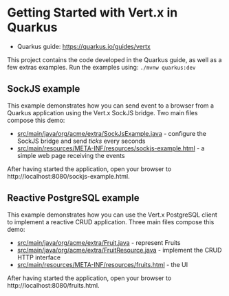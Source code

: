 # Getting Started with Vert.x in Quarkus 

* Quarkus guide: https://quarkus.io/guides/vertx

This project contains the code developed in the Quarkus guide, as well as a few extras examples.
Run the examples using: `./mvnw quarkus:dev`

## SockJS example

This example demonstrates how you can send event to a browser from a Quarkus application using the Vert.x SockJS bridge.
Two main files compose this demo:

* [src/main/java/org/acme/extra/SockJsExample.java](./src/main/java/org/acme/extra/SockJsExample.java) - configure the SockJS bridge and send _ticks_ every seconds
* [src/main/resources/META-INF/resources/sockjs-example.html](src/main/resources/META-INF/resources/sockjs-example.html) - a simple web page receiving the events

After having started the application, open your browser to http://localhost:8080/sockjs-example.html.

## Reactive PostgreSQL example

This example demonstrates how you can use the Vert.x PostgreSQL client to implement a reactive CRUD application.
Three main files compose this demo:

* [src/main/java/org/acme/extra/Fruit.java](./src/main/java/org/acme/extra/Fruit.java) - represent Fruits
* [src/main/java/org/acme/extra/FruitResource.java](./src/main/java/org/acme/extra/FruitResource.java) - implement the CRUD HTTP interface
* [src/main/resources/META-INF/resources/fruits.html](src/main/resources/META-INF/resources/fruits.html) - the UI

After having started the application, open your browser to http://localhost:8080/fruits.html.






